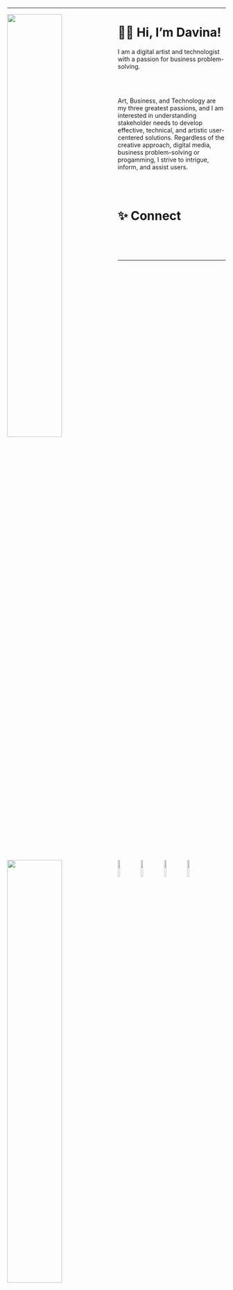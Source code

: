 <hr>
<img width = "50%" align = "left" src = "https://github-readme-stats.vercel.app/api/top-langs/?username=davinawooley&layout=compact&theme=algolia" />
<img width = "50%" align = "left" src = "https://github-readme-stats.vercel.app/api/top-langs/?username=davinawooley&layout=compact&theme=algolia" />

# ✌🏾 Hi, I’m Davina!

I am a digital artist and technologist with a passion for business problem-solving. 

<br><br>

Art, Business, and Technology are my three greatest passions, and I am interested in understanding stakeholder needs to develop effective, technical, and artistic user-centered solutions. Regardless of the creative approach, digital media, business problem-solving or progamming, I strive to intrigue, inform, and assist users.

<br><br>

# ✨ Connect <br>
<a href = "mailto:name@email.com"> <img width = "10%" align = "left" src = "https://github-readme-stats.vercel.app/api/top-langs/?username=davinawooley&layout=compact&theme=algolia" />
</a>
      
<a href = "davinawooley.com"> <img width = "10%" align = "left" src = "https://github-readme-stats.vercel.app/api/top-langs/?username=davinawooley&layout=compact&theme=algolia" />
</a>
  
<a href = "behance.com/davinawooley"> <img width = "10%" align = "left" src = "https://github-readme-stats.vercel.app/api/top-langs/?username=davinawooley&layout=compact&theme=algolia" />
</a>
  
<a href = "linkedin.com/in/davinawooley/"> <img width = "10%" align = "left" src = "https://github-readme-stats.vercel.app/api/top-langs/?username=davinawooley&layout=compact&theme=algolia" />
</a>
   
<br><br><br>
<hr>
